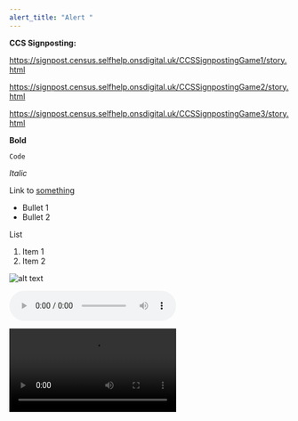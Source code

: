 ```yaml
---
alert_title: "Alert "
---
```

**CCS Signposting:** 

<https://signpost.census.selfhelp.onsdigital.uk/CCSSignpostingGame1/story.html>

<https://signpost.census.selfhelp.onsdigital.uk/CCSSignpostingGame2/story.html>

<https://signpost.census.selfhelp.onsdigital.uk/CCSSignpostingGame3/story.html>

**Bold**

```
Code
```

*Italic*

Link to [something](/format-tests/)

* Bullet 1
* Bullet 2

List

1. Item 1
2. Item 2

![alt text](/assets/c2021topbar.png "title")

<audio controls data-id="my-audio.mp3"><source src="{{TARGET_ASSETS_SRC}}/audio/my-audio.mp3">Video disabled</audio>

<video controls data-id="my-video.mp4"><source src="{{TARGET_ASSETS_SRC}}/video/my-video.mp4" type="video/mp4">Video disabled</video>